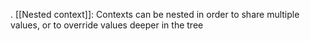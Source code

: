 . [[Nested context]]: Contexts can be nested in order to share multiple values, or to override values deeper in the tree